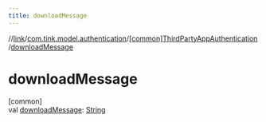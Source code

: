 ```yaml
---
title: downloadMessage
---
```

//[link](../../../index.html)/[com.tink.model.authentication](../index.html)/[[common]ThirdPartyAppAuthentication](index.html)/[downloadMessage](download-message.html)



# downloadMessage



[common]\
val [downloadMessage](download-message.html): [String](https://kotlinlang.org/api/latest/jvm/stdlib/kotlin/-string/index.html)




